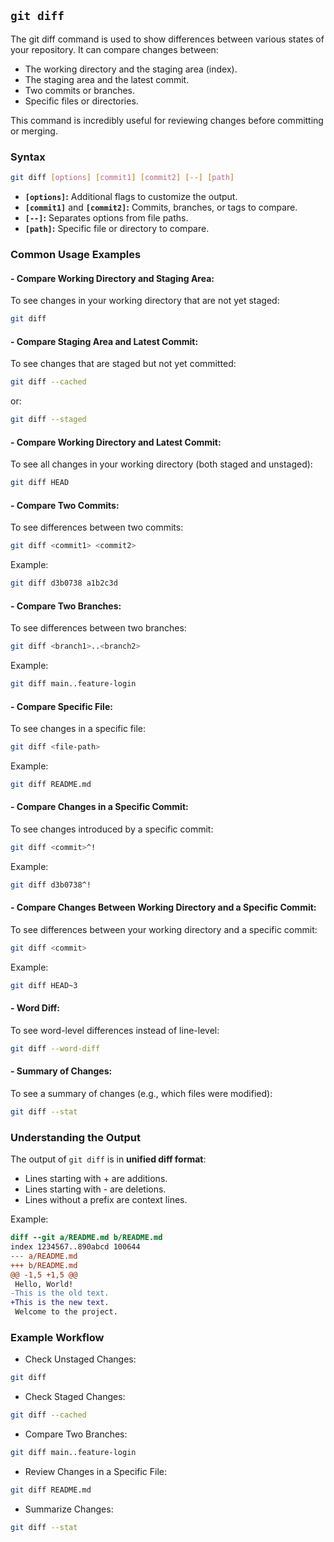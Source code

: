 ## `git diff`
The git diff command is used to show differences between various states of your repository. It can compare changes between:
- The working directory and the staging area (index).
- The staging area and the latest commit.
- Two commits or branches.
- Specific files or directories.  

This command is incredibly useful for reviewing changes before committing or merging.
### Syntax
```bash
git diff [options] [commit1] [commit2] [--] [path]
```
- **``[options]``:** Additional flags to customize the output.
- **``[commit1]``** and **``[commit2]``:** Commits, branches, or tags to compare.
- **``[--]``:** Separates options from file paths.
- **``[path]``:** Specific file or directory to compare.
### Common Usage Examples
#### - Compare Working Directory and Staging Area:
To see changes in your working directory that are not yet staged:
```bash
git diff
```
#### - Compare Staging Area and Latest Commit:
To see changes that are staged but not yet committed:
```bash
git diff --cached
```
or:
```bash
git diff --staged
```
#### - Compare Working Directory and Latest Commit:
To see all changes in your working directory (both staged and unstaged):
```bash
git diff HEAD
```
#### - Compare Two Commits:
To see differences between two commits:
```bash
git diff <commit1> <commit2>
```
Example:
```bash
git diff d3b0738 a1b2c3d
```
#### - Compare Two Branches:
To see differences between two branches:
```bash
git diff <branch1>..<branch2>
```
Example:
```bash
git diff main..feature-login
```
#### - Compare Specific File:
To see changes in a specific file:
```bash
git diff <file-path>
```
Example:
```bash
git diff README.md
```
#### - Compare Changes in a Specific Commit:
To see changes introduced by a specific commit:
```bash
git diff <commit>^!
```
Example:
```bash
git diff d3b0738^!
```
#### - Compare Changes Between Working Directory and a Specific Commit:
To see differences between your working directory and a specific commit:
```bash
git diff <commit>
```
Example:
```bash
git diff HEAD~3
```
#### - Word Diff:
To see word-level differences instead of line-level:
```bash
git diff --word-diff
```
#### - Summary of Changes:
To see a summary of changes (e.g., which files were modified):
```bash
git diff --stat
```
### Understanding the Output
The output of ```git diff``` is in **unified diff format**:
- Lines starting with + are additions.
- Lines starting with - are deletions.
- Lines without a prefix are context lines.

Example:
```diff
diff --git a/README.md b/README.md
index 1234567..890abcd 100644
--- a/README.md
+++ b/README.md
@@ -1,5 +1,5 @@
 Hello, World!
-This is the old text.
+This is the new text.
 Welcome to the project.
```
### Example Workflow
- Check Unstaged Changes:
```bash
git diff
```
- Check Staged Changes:
```bash
git diff --cached
```
- Compare Two Branches:
```bash
git diff main..feature-login
```
- Review Changes in a Specific File:
```bash
git diff README.md
```
- Summarize Changes:
```bash
git diff --stat
```
